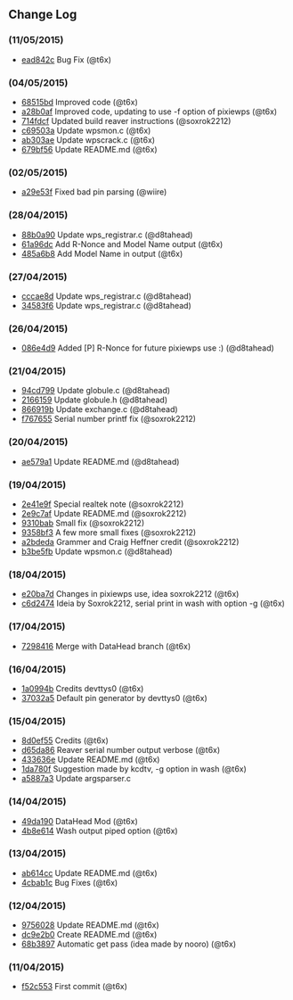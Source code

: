 ## Change Log

### (11/05/2015)
- [ead842c](https://github.com/t6x/reaver-wps-fork-t6x/commit/ead842cf17a160e6fcc0f396066c4da758912593) Bug Fix (@t6x)
### (04/05/2015)
- [68515bd](https://github.com/t6x/reaver-wps-fork-t6x/commit/68515bd90d9c952992bfe0d152c069a8e25521bf) Improved code (@t6x)
- [a28b0af](https://github.com/t6x/reaver-wps-fork-t6x/commit/a28b0af2a909394156fa699a1fa3750d10ff0613) Improved code, updating to use -f option of pixiewps (@t6x)
- [714fdcf](https://github.com/t6x/reaver-wps-fork-t6x/commit/714fdcf005be92dc58db31ca1a51f5c27ea19d4f) Updated build reaver instructions (@soxrok2212)
- [c69503a](https://github.com/t6x/reaver-wps-fork-t6x/commit/c69503a4d485b06ca601329332cde67c64a8aa55) Update wpsmon.c (@t6x)
- [ab303ae](https://github.com/t6x/reaver-wps-fork-t6x/commit/ab303aeb4aaef04709c741e880525c635b7dc8ce) Update wpscrack.c (@t6x)
- [679bf56](https://github.com/t6x/reaver-wps-fork-t6x/commit/679bf56e1d6a3436adf15a78f3dbff8c032ee62b) Update README.md (@t6x)
### (02/05/2015)
- [a29e53f](https://github.com/t6x/reaver-wps-fork-t6x/commit/a29e53fdc3f7520aa7228ad3438d5054676af55d) Fixed bad pin parsing (@wiire)
### (28/04/2015)
- [88b0a90](https://github.com/t6x/reaver-wps-fork-t6x/commit/88b0a90d0f871be118ac8f96fa676b5be7c56ea3) Update wps_registrar.c (@d8tahead)
- [61a96dc](https://github.com/t6x/reaver-wps-fork-t6x/commit/61a96dc8b5b41e386591e36a758f6b9711218557) Add R-Nonce and Model Name output (@t6x)
- [485a6b8](https://github.com/t6x/reaver-wps-fork-t6x/commit/485a6b8b7bbac8433ddf4b04f1cd1a885e3d6261) Add Model Name in output (@t6x)
### (27/04/2015)
- [cccae8d](https://github.com/t6x/reaver-wps-fork-t6x/commit/cccae8d0a0b0f980c29861bec02152ac07d505e5) Update wps_registrar.c (@d8tahead)
- [34583f6](https://github.com/t6x/reaver-wps-fork-t6x/commit/34583f62416e29f4226c2769e524607feb5f6b86) Update wps_registrar.c (@d8tahead)
### (26/04/2015)
- [086e4d9](https://github.com/t6x/reaver-wps-fork-t6x/commit/086e4d9d5aaa166940c9e507edaf4e359a2ed59a) Added [P] R-Nonce for future pixiewps use :) (@d8tahead)
### (21/04/2015)
- [94cd799](https://github.com/t6x/reaver-wps-fork-t6x/commit/94cd79967d09eedd43f151b3992e335ecff7479d) Update globule.c (@d8tahead)
- [2166159](https://github.com/t6x/reaver-wps-fork-t6x/commit/2166159f8534c46d8d9250558fb9bd36c0aa9aae) Update globule.h (@d8tahead)
- [866919b](https://github.com/t6x/reaver-wps-fork-t6x/commit/866919b9cf08e19e08152b422ddd0a5d4b42f494) Update exchange.c (@d8tahead)
- [f767655](https://github.com/t6x/reaver-wps-fork-t6x/commit/f767655b0254758048aed44bfb77981d66028a20) Serial number printf fix (@soxrok2212)
### (20/04/2015)
- [ae579a1](https://github.com/t6x/reaver-wps-fork-t6x/commit/ae579a1eef4f5e00958c44ae9bc1d1af6e0ab1f1) Update README.md (@d8tahead)
### (19/04/2015)
- [2e41e9f](https://github.com/t6x/reaver-wps-fork-t6x/commit/2e41e9fc1fc48b2beab1a2c99a56b705712d7a7d) Special realtek note (@soxrok2212)
- [2e9c7af](https://github.com/t6x/reaver-wps-fork-t6x/commit/2e9c7af5b5c100b6dedec8651afa867cbe1541b2) Update README.md (@soxrok2212)
- [9310bab](https://github.com/t6x/reaver-wps-fork-t6x/commit/9310babf80988d9a955ca55aae7072fdb1fea39f) Small fix (@soxrok2212)
- [9358bf3](https://github.com/t6x/reaver-wps-fork-t6x/commit/9358bf38af5f0c254261745f05583c7242e5e0a7) A few more small fixes (@soxrok2212)
- [a2bdeda](https://github.com/t6x/reaver-wps-fork-t6x/commit/a2bdeda3987e0328c1782117a7eb7ec79b033ccf) Grammer and Craig Heffner credit (@soxrok2212)
- [b3be5fb](https://github.com/t6x/reaver-wps-fork-t6x/commit/b3be5fb95c86e577ac26bf06cb46f28a2d2052e3) Update wpsmon.c (@d8tahead)
### (18/04/2015)
- [e20ba7d](https://github.com/t6x/reaver-wps-fork-t6x/commit/e20ba7d7920b21e9dfb0d4f7a1ef564d86037087) Changes in pixiewps use, idea soxrok2212 (@t6x)
- [c6d2474](https://github.com/t6x/reaver-wps-fork-t6x/commit/c6d2474378d19c88cd1470e753a2c71aeeed58fc) Ideia by Soxrok2212, serial print in wash with option -g (@t6x)
### (17/04/2015)
- [7298416](https://github.com/t6x/reaver-wps-fork-t6x/commit/7298416d1102a2d546eee0fa72a6445b565a59de) Merge with DataHead branch (@t6x)
### (16/04/2015)
- [1a0994b](https://github.com/t6x/reaver-wps-fork-t6x/commit/1a0994b6b3b4b8424d8f31e8653ce010bf0d14e7) Credits devttys0 (@t6x)
- [37032a5](https://github.com/t6x/reaver-wps-fork-t6x/commit/37032a5b2d351b80ad472df5947987f156d1b7fd) Default pin generator by devttys0 (@t6x)
### (15/04/2015)
- [8d0ef55](https://github.com/t6x/reaver-wps-fork-t6x/commit/8d0ef55d244fb75138cce6e94921cf230f110b9b) Credits (@t6x)
- [d65da86](https://github.com/t6x/reaver-wps-fork-t6x/commit/d65da863530822d83627457a44a9e94ba1617ab6) Reaver serial number output verbose (@t6x)
- [433636e](https://github.com/t6x/reaver-wps-fork-t6x/commit/433636ef5e87a69d84531c15d312beeade597863) Update README.md (@t6x)
- [1da780f](https://github.com/t6x/reaver-wps-fork-t6x/commit/1da780f3e6d460814561de888457133198cd1597) Suggestion made by kcdtv, -g option in wash (@t6x)
- [a5887a3](https://github.com/t6x/reaver-wps-fork-t6x/commit/a5887a344485d0ebea119fc4ffb62aa23e2fd494) Update argsparser.c
### (14/04/2015)
- [49da190](https://github.com/t6x/reaver-wps-fork-t6x/commit/49da190b74de4dac061932a153519e0f0b470812) DataHead Mod (@t6x)
- [4b8e614](https://github.com/t6x/reaver-wps-fork-t6x/commit/4b8e6148842a552e9d3cb63b23e24a39dfff9f38) Wash output piped option (@t6x)
### (13/04/2015)
- [ab614cc](https://github.com/t6x/reaver-wps-fork-t6x/commit/ab614cce81cb1625b14e4702dfbe548fea4174d4) Update README.md (@t6x)
- [4cbab1c](https://github.com/t6x/reaver-wps-fork-t6x/commit/4cbab1c8e45118dc8fcb4b00499e4fe08feebf7f) Bug Fixes (@t6x)
### (12/04/2015)
- [9756028](https://github.com/t6x/reaver-wps-fork-t6x/commit/9756028c2ea1c658a7ecab0e9cddd9b9a2c4b607) Update README.md (@t6x)
- [dc9e2b0](https://github.com/t6x/reaver-wps-fork-t6x/commit/dc9e2b0d678ef313827c3cafcef916678d1d116c) Create README.md (@t6x)
- [68b3897](https://github.com/t6x/reaver-wps-fork-t6x/commit/68b38976e51a07cf4ca7c282a7a5582ba4b019a7) Automatic get pass (idea made by nooro) (@t6x)
### (11/04/2015)
- [f52c553](https://github.com/t6x/reaver-wps-fork-t6x/commit/f52c553bbff05e8fa03d64732d772f04e099c90c) First commit (@t6x)